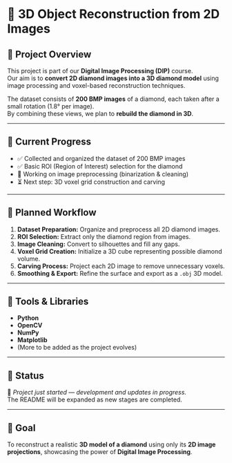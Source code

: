 # 💎 3D Object Reconstruction from 2D Images

## 📘 Project Overview
This project is part of our **Digital Image Processing (DIP)** course.  
Our aim is to **convert 2D diamond images into a 3D diamond model** using image processing and voxel-based reconstruction techniques.

The dataset consists of **200 BMP images** of a diamond, each taken after a small rotation (1.8° per image).  
By combining these views, we plan to **rebuild the diamond in 3D**.

---

## 🧠 Current Progress
- ✅ Collected and organized the dataset of 200 BMP images  
- ✅ Basic ROI (Region of Interest) selection for the diamond  
- 🔄 Working on image preprocessing (binarization & cleaning)  
- ⏳ Next step: 3D voxel grid construction and carving

---

## 🧩 Planned Workflow
1. **Dataset Preparation:** Organize and preprocess all 2D diamond images.  
2. **ROI Selection:** Extract only the diamond region from images.  
3. **Image Cleaning:** Convert to silhouettes and fill any gaps.  
4. **Voxel Grid Creation:** Initialize a 3D cube representing possible diamond volume.  
5. **Carving Process:** Project each 2D image to remove unnecessary voxels.  
6. **Smoothing & Export:** Refine the surface and export as a `.obj` 3D model.

---

## 🧰 Tools & Libraries
- **Python**
- **OpenCV**
- **NumPy**
- **Matplotlib**
- (More to be added as the project evolves)

---

## 🚧 Status
🚀 *Project just started — development and updates in progress.*  
The README will be expanded as new stages are completed.

---

## 🏁 Goal
To reconstruct a realistic **3D model of a diamond** using only its **2D image projections**, showcasing the power of **Digital Image Processing**.
